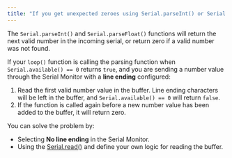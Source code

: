```yaml
---
title: "If you get unexpected zeroes using Serial.parseInt() or Serial.parseFloat()"
---
```


The `Serial.parseInt()` and `Serial.parseFloat()` functions will return the next valid number in the incoming serial, or return zero if a valid number was not found.

If your `loop()` function is calling the parsing function when `Serial.available() == 0` returns `true`, and you are sending a number value through the Serial Monitor with a **line ending** configured:

1. Read the first valid number value in the buffer. Line ending characters will be left in the buffer, and `Serial.available() == 0` will return `false`.
2. If the function is called again before a new number value has been added to the buffer, it will return zero.

You can solve the problem by:

- Selecting **No line ending** in the Serial Monitor.
- Using the [Serial.read()](https://www.arduino.cc/reference/en/language/functions/communication/serial/read/) and define your own logic for reading the buffer.
